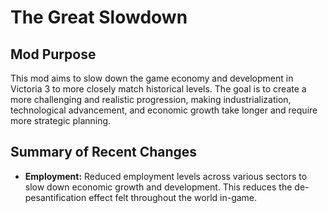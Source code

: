 # The Great Slowdown

## Mod Purpose
This mod aims to slow down the game economy and development in Victoria 3 to more closely match historical levels. The goal is to create a more challenging and realistic progression, making industrialization, technological advancement, and economic growth take longer and require more strategic planning.

## Summary of Recent Changes
- **Employment:** Reduced employment levels across various sectors to slow down economic growth and development. This reduces the de-pesantification effect felt throughout the world in-game.
